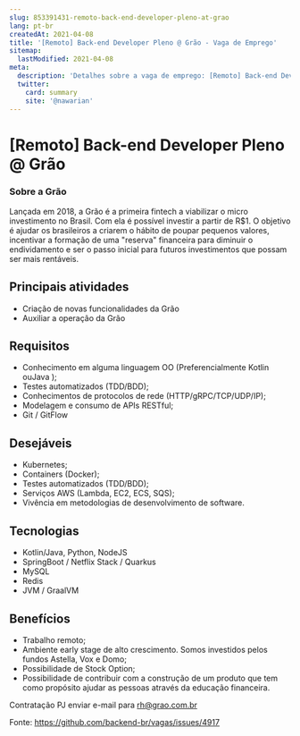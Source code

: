 ```yaml
---
slug: 853391431-remoto-back-end-developer-pleno-at-grao
lang: pt-br
createdAt: 2021-04-08
title: '[Remoto] Back-end Developer Pleno @ Grão - Vaga de Emprego'
sitemap:
  lastModified: 2021-04-08
meta:
  description: 'Detalhes sobre a vaga de emprego: [Remoto] Back-end Developer Pleno @ Grão'
  twitter:
    card: summary
    site: '@nawarian'
---
```


# [Remoto] Back-end Developer Pleno @ Grão

### Sobre a Grão
Lançada em 2018, a Grão é a primeira fintech a viabilizar o micro investimento no Brasil. Com ela é possível investir a partir de R$1. O objetivo é ajudar os brasileiros a criarem o hábito de poupar pequenos valores, incentivar a formação de uma "reserva" financeira para diminuir o endividamento e ser o passo inicial para futuros investimentos que possam ser mais rentáveis. 

## Principais atividades
- Criação de novas funcionalidades da Grão
- Auxiliar a operação da Grão

## Requisitos
- Conhecimento em alguma linguagem OO (Preferencialmente Kotlin ouJava );
- Testes automatizados (TDD/BDD);
- Conhecimentos de protocolos de rede (HTTP/gRPC/TCP/UDP/IP);
- Modelagem e consumo de APIs RESTful;
- Git / GitFlow

## Desejáveis
- Kubernetes;
- Containers (Docker);
- Testes automatizados (TDD/BDD);
- Serviços AWS (Lambda, EC2, ECS, SQS);
- Vivência em metodologias de desenvolvimento de software.

## Tecnologias
- Kotlin/Java, Python, NodeJS
- SpringBoot / Netflix Stack / Quarkus
- MySQL
- Redis
- JVM / GraalVM

## Benefícios
- Trabalho remoto;
- Ambiente early stage de alto crescimento. Somos investidos pelos fundos Astella, Vox e Domo;
- Possibilidade de Stock Option;
- Possibilidade de contribuir com a construção de um produto que tem como propósito ajudar as pessoas através da educação financeira.

Contratação PJ
enviar e-mail para rh@grao.com.br

Fonte: https://github.com/backend-br/vagas/issues/4917